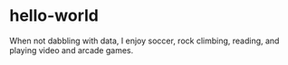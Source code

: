 # hello-world
When not dabbling with data, I enjoy soccer, rock climbing, reading, and playing video and arcade games. 
